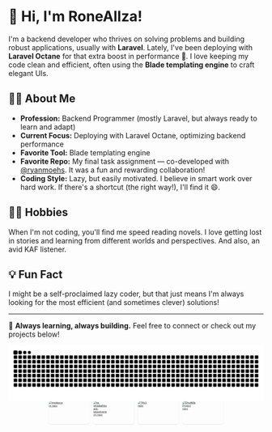 # 👋 Hi, I'm RoneAllza!

I'm a backend developer who thrives on solving problems and building robust applications, usually with **Laravel**. Lately, I've been deploying with **Laravel Octane** for that extra boost in performance 🚀. I love keeping my code clean and efficient, often using the **Blade templating engine** to craft elegant UIs.

## 👨‍💻 About Me

- **Profession:** Backend Programmer (mostly Laravel, but always ready to learn and adapt)
- **Current Focus:** Deploying with Laravel Octane, optimizing backend performance
- **Favorite Tool:** Blade templating engine
- **Favorite Repo:** My final task assignment — co-developed with [@ryanmoehs](https://github.com/ryanmoehs). It was a fun and rewarding collaboration!
- **Coding Style:** Lazy, but easily motivated. I believe in smart work over hard work. If there's a shortcut (the right way!), I'll find it 😄.

## 🏃‍♂️ Hobbies

When I'm not coding, you'll find me speed reading novels. I love getting lost in stories and learning from different worlds and perspectives. And also, an avid KAF listener.

## 💡 Fun Fact

I might be a self-proclaimed lazy coder, but that just means I'm always looking for the most efficient (and sometimes clever) solutions!

---

🌱 **Always learning, always building.** Feel free to connect or check out my projects below!

<img align="center" src="snake.svg" />

<div style="display: flex; gap: 8px; justify-content: center; flex-wrap: nowrap;">
  <a href="https://github.com/RoneAllza/medeecare" target="_blank" rel="noopener noreferrer" style="display: block; width: 80px; height: 45px; overflow: hidden; border-radius: 4px; box-shadow: 0 1px 2px rgba(0,0,0,0.1);">
    <img src="https://github-readme-stats.vercel.app/api/pin/?username=RoneAllza&repo=medeecare&theme=dark" alt="medeecare repo" 
         style="transform: scale(0.35); transform-origin: top left; display: block;"/>
  </a>

  <a href="https://github.com/RoneAllza/ta-ghgdashboard-laravelversion" target="_blank" rel="noopener noreferrer" style="display: block; width: 80px; height: 45px; overflow: hidden; border-radius: 4px; box-shadow: 0 1px 2px rgba(0,0,0,0.1);">
    <img src="https://github-readme-stats.vercel.app/api/pin/?username=RoneAllza&repo=ta-ghgdashboard-laravelversion&theme=dark" alt="ta-ghgdashboard-laravelversion repo" 
         style="transform: scale(0.35); transform-origin: top left; display: block;"/>
  </a>

  <a href="https://github.com/RoneAllza/TAv2" target="_blank" rel="noopener noreferrer" style="display: block; width: 80px; height: 45px; overflow: hidden; border-radius: 4px; box-shadow: 0 1px 2px rgba(0,0,0,0.1);">
    <img src="https://github-readme-stats.vercel.app/api/pin/?username=RoneAllza&repo=TAv2&theme=dark" alt="TAv2 repo" 
         style="transform: scale(0.35); transform-origin: top left; display: block;"/>
  </a>

  <a href="https://github.com/RoneAllza/DhuAMaProject" target="_blank" rel="noopener noreferrer" style="display: block; width: 80px; height: 45px; overflow: hidden; border-radius: 4px; box-shadow: 0 1px 2px rgba(0,0,0,0.1);">
    <img src="https://github-readme-stats.vercel.app/api/pin/?username=RoneAllza&repo=DhuAMaProject&theme=dark" alt="DhuAMaProject repo" 
         style="transform: scale(0.35); transform-origin: top left; display: block;"/>
  </a>
</div>







